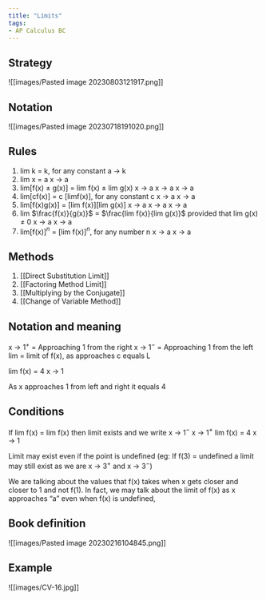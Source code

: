 ```yaml
---
title: "Limits"
tags:
- AP Calculus BC
---
```

## Strategy

![[images/Pasted image 20230803121917.png]] 
## Notation

![[images/Pasted image 20230718191020.png]]

## Rules
1. lim k = k, for any constant
	a -> k
2. lim x = a
	x -> a
3. lim\[f(x) $\pm$ g(x)] = lim f(x) $\pm$ lim g(x)
	x -> a                    x -> a        x -> a
4. lim\[cf(x)] = c \[limf(x)], for any constant c
	x -> a          x -> a
5. lim\[f(x)g(x)] = \[lim f(x)]\[lim g(x)]
	x -> a                x -> a     x -> a
6. lim $\frac{f(x)}{g(x)}$ = $\frac{lim f(x)}{lim g(x)}$ provided that lim g(x) $\neq$ 0
	x -> a        x -> a
7. lim\[f(x)]$^n$ = \[lim f(x)]$^n$, for any number n
	x -> a	        x -> a

## Methods
1. [[Direct Substitution Limit]]
2. [[Factoring Method Limit]]
3. [[Multiplying by the Conjugate]]
4. [[Change of Variable Method]]
## Notation and meaning
x -> 1$^+$ = Approaching 1 from the right
x -> 1$^-$ = Approaching 1 from the left
lim = limit of f(x), as approaches c equals L

lim f(x) = 4
x -> 1

As x approaches 1 from left and right it equals 4

## Conditions

If lim f(x) = lim f(x) then limit exists and we write
	x -> 1$^-$   x -> 1$^+$ 
lim f(x) = 4
	x -> 1

Limit may exist even if the point is undefined (eg: If f(3) = undefined a limit may still exist as we are x -> 3$^+$ and x -> 3$^-$)

We are talking about the values that f(x) takes when x gets closer and closer to 1 and not f(1). In fact, we may talk about the limit of f(x) as x approaches “a” even when f(x) is undefined,

## Book definition
![[images/Pasted image 20230216104845.png]]

## Example

![[images/CV-16.jpg]]